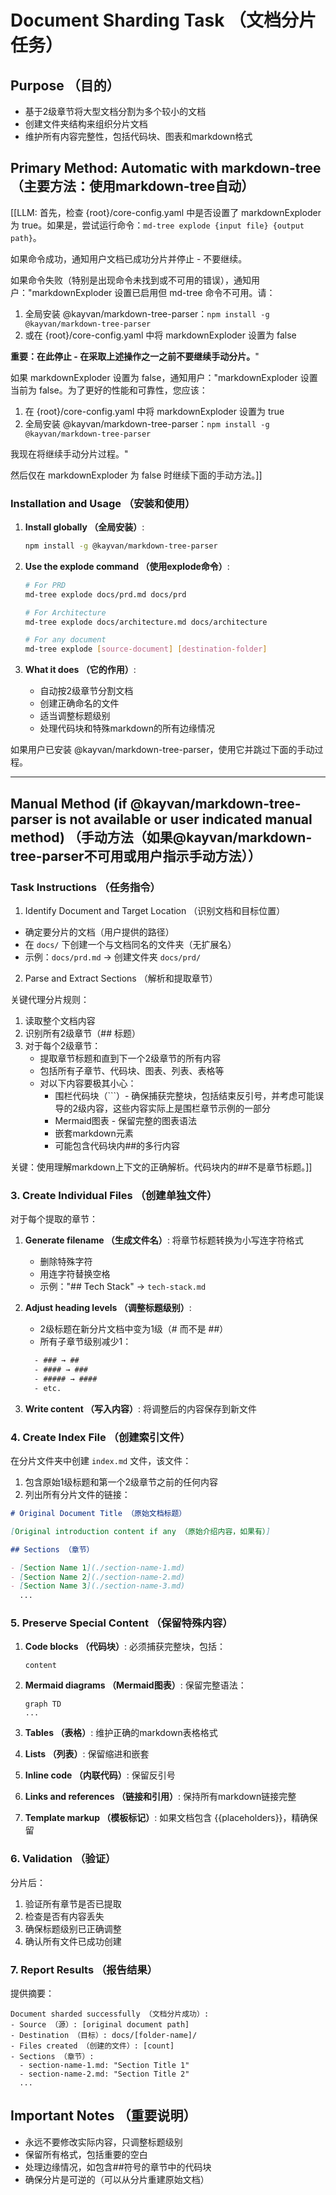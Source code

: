 # Document Sharding Task （文档分片任务）

## Purpose （目的）

- 基于2级章节将大型文档分割为多个较小的文档
- 创建文件夹结构来组织分片文档
- 维护所有内容完整性，包括代码块、图表和markdown格式

## Primary Method: Automatic with markdown-tree （主要方法：使用markdown-tree自动）

[[LLM: 首先，检查 {root}/core-config.yaml 中是否设置了 markdownExploder 为 true。如果是，尝试运行命令：`md-tree explode {input file} {output path}`。

如果命令成功，通知用户文档已成功分片并停止 - 不要继续。

如果命令失败（特别是出现命令未找到或不可用的错误），通知用户："markdownExploder 设置已启用但 md-tree 命令不可用。请：

1. 全局安装 @kayvan/markdown-tree-parser：`npm install -g @kayvan/markdown-tree-parser`
2. 或在 {root}/core-config.yaml 中将 markdownExploder 设置为 false

**重要：在此停止 - 在采取上述操作之一之前不要继续手动分片。**"

如果 markdownExploder 设置为 false，通知用户："markdownExploder 设置当前为 false。为了更好的性能和可靠性，您应该：

1. 在 {root}/core-config.yaml 中将 markdownExploder 设置为 true
2. 全局安装 @kayvan/markdown-tree-parser：`npm install -g @kayvan/markdown-tree-parser`

我现在将继续手动分片过程。"

然后仅在 markdownExploder 为 false 时继续下面的手动方法。]]

### Installation and Usage （安装和使用）

1. **Install globally （全局安装）**:

    ```bash
    npm install -g @kayvan/markdown-tree-parser
    ```

2. **Use the explode command （使用explode命令）**:

    ```bash
    # For PRD
    md-tree explode docs/prd.md docs/prd

    # For Architecture
    md-tree explode docs/architecture.md docs/architecture

    # For any document
    md-tree explode [source-document] [destination-folder]
    ```

3. **What it does （它的作用）**:
    - 自动按2级章节分割文档
    - 创建正确命名的文件
    - 适当调整标题级别
    - 处理代码块和特殊markdown的所有边缘情况

如果用户已安装 @kayvan/markdown-tree-parser，使用它并跳过下面的手动过程。

---

## Manual Method (if @kayvan/markdown-tree-parser is not available or user indicated manual method) （手动方法（如果@kayvan/markdown-tree-parser不可用或用户指示手动方法））

### Task Instructions （任务指令）

1. Identify Document and Target Location （识别文档和目标位置）

- 确定要分片的文档（用户提供的路径）
- 在 `docs/` 下创建一个与文档同名的文件夹（无扩展名）
- 示例：`docs/prd.md` → 创建文件夹 `docs/prd/`

2. Parse and Extract Sections （解析和提取章节）

关键代理分片规则：

1. 读取整个文档内容
2. 识别所有2级章节（## 标题）
3. 对于每个2级章节：
    - 提取章节标题和直到下一个2级章节的所有内容
    - 包括所有子章节、代码块、图表、列表、表格等
    - 对以下内容要极其小心：
        - 围栏代码块（```）- 确保捕获完整块，包括结束反引号，并考虑可能误导的2级内容，这些内容实际上是围栏章节示例的一部分
        - Mermaid图表 - 保留完整的图表语法
        - 嵌套markdown元素
        - 可能包含代码块内##的多行内容

关键：使用理解markdown上下文的正确解析。代码块内的##不是章节标题。]]

### 3. Create Individual Files （创建单独文件）

对于每个提取的章节：

1. **Generate filename （生成文件名）**: 将章节标题转换为小写连字符格式
    - 删除特殊字符
    - 用连字符替换空格
    - 示例："## Tech Stack" → `tech-stack.md`

2. **Adjust heading levels （调整标题级别）**:
    - 2级标题在新分片文档中变为1级（# 而不是 ##）
    - 所有子章节级别减少1：

    ```txt
      - ### → ##
      - #### → ###
      - ##### → ####
      - etc.
    ```

3. **Write content （写入内容）**: 将调整后的内容保存到新文件

### 4. Create Index File （创建索引文件）

在分片文件夹中创建 `index.md` 文件，该文件：

1. 包含原始1级标题和第一个2级章节之前的任何内容
2. 列出所有分片文件的链接：

```markdown
# Original Document Title （原始文档标题）

[Original introduction content if any （原始介绍内容，如果有）]

## Sections （章节）

- [Section Name 1](./section-name-1.md)
- [Section Name 2](./section-name-2.md)
- [Section Name 3](./section-name-3.md)
  ...
```

### 5. Preserve Special Content （保留特殊内容）

1. **Code blocks （代码块）**: 必须捕获完整块，包括：

    ```language
    content
    ```

2. **Mermaid diagrams （Mermaid图表）**: 保留完整语法：

    ```mermaid
    graph TD
    ...
    ```

3. **Tables （表格）**: 维护正确的markdown表格格式

4. **Lists （列表）**: 保留缩进和嵌套

5. **Inline code （内联代码）**: 保留反引号

6. **Links and references （链接和引用）**: 保持所有markdown链接完整

7. **Template markup （模板标记）**: 如果文档包含 {{placeholders}}，精确保留

### 6. Validation （验证）

分片后：

1. 验证所有章节是否已提取
2. 检查是否有内容丢失
3. 确保标题级别已正确调整
4. 确认所有文件已成功创建

### 7. Report Results （报告结果）

提供摘要：

```text
Document sharded successfully （文档分片成功）:
- Source （源）: [original document path]
- Destination （目标）: docs/[folder-name]/
- Files created （创建的文件）: [count]
- Sections （章节）:
  - section-name-1.md: "Section Title 1"
  - section-name-2.md: "Section Title 2"
  ...
```

## Important Notes （重要说明）

- 永远不要修改实际内容，只调整标题级别
- 保留所有格式，包括重要的空白
- 处理边缘情况，如包含##符号的章节中的代码块
- 确保分片是可逆的（可以从分片重建原始文档）
